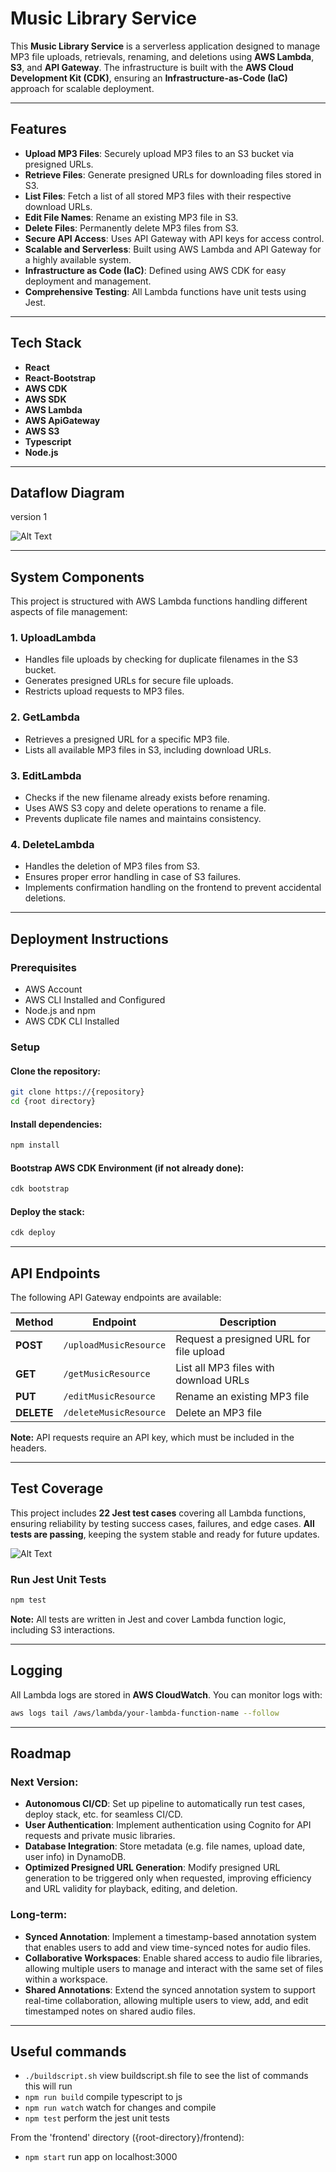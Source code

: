 # Music Library Service  

This **Music Library Service** is a serverless application designed to manage MP3 file uploads, retrievals, renaming, and deletions using **AWS Lambda**, **S3**, and **API Gateway**. The infrastructure is built with the **AWS Cloud Development Kit (CDK)**, ensuring an **Infrastructure-as-Code (IaC)** approach for scalable deployment.  

---

## Features  

- **Upload MP3 Files**: Securely upload MP3 files to an S3 bucket via presigned URLs.  
- **Retrieve Files**: Generate presigned URLs for downloading files stored in S3.  
- **List Files**: Fetch a list of all stored MP3 files with their respective download URLs.  
- **Edit File Names**: Rename an existing MP3 file in S3.  
- **Delete Files**: Permanently delete MP3 files from S3.  
- **Secure API Access**: Uses API Gateway with API keys for access control.  
- **Scalable and Serverless**: Built using AWS Lambda and API Gateway for a highly available system.  
- **Infrastructure as Code (IaC)**: Defined using AWS CDK for easy deployment and management.  
- **Comprehensive Testing**: All Lambda functions have unit tests using Jest.  

---

## Tech Stack 

- **React**
- **React-Bootstrap**
- **AWS CDK**
- **AWS SDK**
- **AWS Lambda**
- **AWS ApiGateway**
- **AWS S3**
- **Typescript**
- **Node.js** 

---
## Dataflow Diagram

version 1

![Alt Text](images/dataflowScreenshot.png)

---

## System Components  

This project is structured with AWS Lambda functions handling different aspects of file management:  

### 1. **UploadLambda**  
- Handles file uploads by checking for duplicate filenames in the S3 bucket.  
- Generates presigned URLs for secure file uploads.  
- Restricts upload requests to MP3 files.  

### 2. **GetLambda**  
- Retrieves a presigned URL for a specific MP3 file.  
- Lists all available MP3 files in S3, including download URLs.  

### 3. **EditLambda**  
- Checks if the new filename already exists before renaming.  
- Uses AWS S3 copy and delete operations to rename a file.  
- Prevents duplicate file names and maintains consistency.  

### 4. **DeleteLambda**  
- Handles the deletion of MP3 files from S3.  
- Ensures proper error handling in case of S3 failures.  
- Implements confirmation handling on the frontend to prevent accidental deletions.  

---

## Deployment Instructions  

### **Prerequisites**  
- AWS Account  
- AWS CLI Installed and Configured  
- Node.js and npm  
- AWS CDK CLI Installed  

### **Setup**  

#### **Clone the repository:**  
```sh
git clone https://{repository}
cd {root directory}
```

#### **Install dependencies:**  
```sh
npm install
```

#### **Bootstrap AWS CDK Environment (if not already done):**  
```sh
cdk bootstrap
```

#### **Deploy the stack:**  
```sh
cdk deploy
```

---

## API Endpoints  

The following API Gateway endpoints are available:  

| **Method**  | **Endpoint**              | **Description**                                |
|------------|--------------------------|----------------------------------------------|
| **POST**   | `/uploadMusicResource`   | Request a presigned URL for file upload    |
| **GET**    | `/getMusicResource`      | List all MP3 files with download URLs      |
| **PUT**    | `/editMusicResource`     | Rename an existing MP3 file                |
| **DELETE** | `/deleteMusicResource`   | Delete an MP3 file                         |

**Note:** API requests require an API key, which must be included in the headers.  

--- 

## Test Coverage  

This project includes **22 Jest test cases** covering all Lambda functions, ensuring reliability by testing success cases, failures, and edge cases. **All tests are passing**, keeping the system stable and ready for future updates.  

![Alt Text](images/coverageScreenshot.png)

### **Run Jest Unit Tests**  
```sh
npm test
```

**Note:** All tests are written in Jest and cover Lambda function logic, including S3 interactions.  

---

## Logging  

All Lambda logs are stored in **AWS CloudWatch**. You can monitor logs with:  
```sh
aws logs tail /aws/lambda/your-lambda-function-name --follow
```

---

## Roadmap

### **Next Version:**
- **Autonomous CI/CD**: Set up pipeline to automatically run test cases, deploy stack, etc. for seamless CI/CD.
- **User Authentication**: Implement authentication using Cognito for API requests and private music libraries.  
- **Database Integration**: Store metadata (e.g. file names, upload date, user info) in DynamoDB.  
- **Optimized Presigned URL Generation**: Modify presigned URL generation to be triggered only when requested, improving efficiency and URL validity for playback, editing, and deletion.

### **Long-term:**
- **Synced Annotation**: Implement a timestamp-based annotation system that enables users to add and view time-synced notes for audio files.
- **Collaborative Workspaces**: Enable shared access to audio file libraries, allowing multiple users to manage and interact with the same set of files within a workspace.
- **Shared Annotations**: Extend the synced annotation system to support real-time collaboration, allowing multiple users to view, add, and edit timestamped notes on shared audio files.

---

## Useful commands

* `./buildscript.sh` view buildscript.sh file to see the list of commands this will run
* `npm run build`   compile typescript to js
* `npm run watch`   watch for changes and compile
* `npm test`        perform the jest unit tests

From the 'frontend' directory ({root-directory}/frontend):

* `npm start`       run app on localhost:3000
